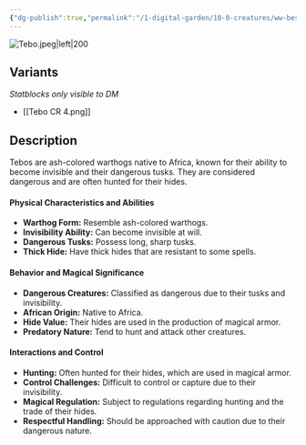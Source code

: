 ```yaml
---
{"dg-publish":true,"permalink":"/1-digital-garden/10-0-creatures/ww-bestiary/tebo/","tags":["#creature","beast"]}
---
```


![Tebo.jpeg|left|200](/img/user/1%20DIGITAL%20GARDEN/10.0%20CREATURES/(Attachments)/WW%20Bestiary/Tebo.jpeg)

## Variants
*Statblocks only visible to DM*
- [[Tebo CR 4.png]]

## Description

Tebos are ash-colored warthogs native to Africa, known for their ability to become invisible and their dangerous tusks. They are considered dangerous and are often hunted for their hides.

#### Physical Characteristics and Abilities

* **Warthog Form:** Resemble ash-colored warthogs.
* **Invisibility Ability:** Can become invisible at will.
* **Dangerous Tusks:** Possess long, sharp tusks.
* **Thick Hide:** Have thick hides that are resistant to some spells.

#### Behavior and Magical Significance

* **Dangerous Creatures:** Classified as dangerous due to their tusks and invisibility.
* **African Origin:** Native to Africa.
* **Hide Value:** Their hides are used in the production of magical armor.
* **Predatory Nature:** Tend to hunt and attack other creatures.

#### Interactions and Control

* **Hunting:** Often hunted for their hides, which are used in magical armor.
* **Control Challenges:** Difficult to control or capture due to their invisibility.
* **Magical Regulation:** Subject to regulations regarding hunting and the trade of their hides.
* **Respectful Handling:** Should be approached with caution due to their dangerous nature.